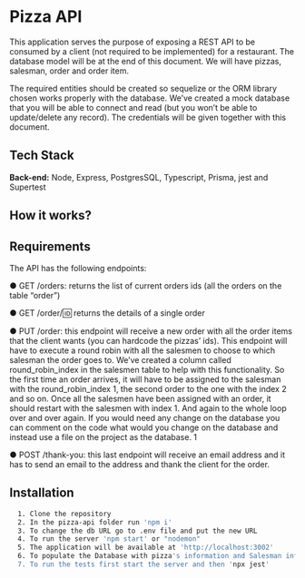 
# Pizza API

This application serves the purpose of exposing a REST API to be consumed by a client
(not required to be implemented) for a restaurant. The database model will be at the
end of this document. We will have pizzas, salesman, order and order item.

The required entities should be created so sequelize or the ORM library chosen works
properly with the database. We’ve created a mock database that you will be able to
connect and read (but you won’t be able to update/delete any record). The credentials
will be given together with this document.
## Tech Stack

**Back-end:** Node, Express, PostgresSQL, Typescript, Prisma, jest and Supertest


## How it works?


## Requirements

The API has the following endpoints:

● GET /orders: returns the list of current orders ids (all the orders on the table
“order”)

● GET /order/:id: returns the details of a single order

● PUT /order: this endpoint will receive a new order with all the order items that
the client wants (you can hardcode the pizzas’ ids). This endpoint will have to
execute a round robin with all the salesmen to choose to which salesman the
order goes to. We’ve created a column called round_robin_index in the salesmen
table to help with this functionality. So the first time an order arrives, it will have
to be assigned to the salesman with the round_robin_index 1, the second order
to the one with the index 2 and so on. Once all the salesmen have been
assigned with an order, it should restart with the salesmen with index 1. And
again to the whole loop over and over again. If you would need any change on
the database you can comment on the code what would you change on the
database and instead use a file on the project as the database.
1

● POST /thank-you: this last endpoint will receive an email address
and it has to send an email to the address and thank the client for the order. 


## Installation




```bash
  1. Clone the repository
  2. In the pizza-api folder run 'npm i'
  3. To change the db URL go to .env file and put the new URL
  4. To run the server 'npm start' or "nodemon"
  5. The application will be available at 'http://localhost:3002'
  6. To populate the Database with pizza's information and Salesman information use Thunder with the endpoint: "/generate" 
  7. To run the tests first start the server and then 'npx jest'
```
    
